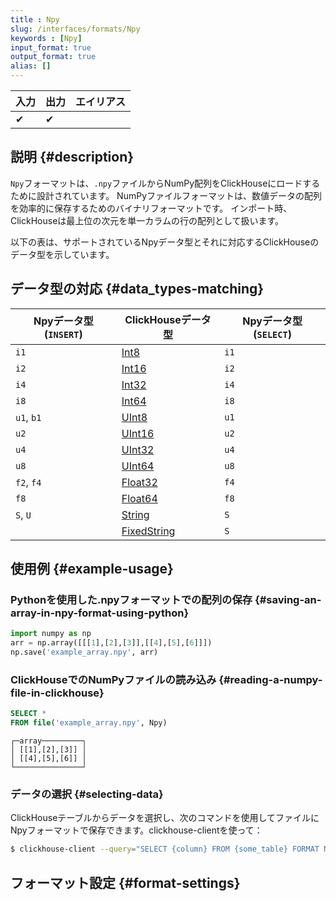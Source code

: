 ```yaml
---
title : Npy
slug: /interfaces/formats/Npy
keywords : [Npy]
input_format: true
output_format: true
alias: []
---
```


| 入力 | 出力 | エイリアス |
|-------|--------|-------|
| ✔     | ✔      |       |

## 説明 {#description}

`Npy`フォーマットは、`.npy`ファイルからNumPy配列をClickHouseにロードするために設計されています。
NumPyファイルフォーマットは、数値データの配列を効率的に保存するためのバイナリフォーマットです。
インポート時、ClickHouseは最上位の次元を単一カラムの行の配列として扱います。

以下の表は、サポートされているNpyデータ型とそれに対応するClickHouseのデータ型を示しています。

## データ型の対応 {#data_types-matching}


| Npyデータ型 (`INSERT`) | ClickHouseデータ型                                            | Npyデータ型 (`SELECT`) |
|--------------------------|-----------------------------------------------------------------|-------------------------|
| `i1`                     | [Int8](/sql-reference/data-types/int-uint.md)           | `i1`                    |
| `i2`                     | [Int16](/sql-reference/data-types/int-uint.md)          | `i2`                    |
| `i4`                     | [Int32](/sql-reference/data-types/int-uint.md)          | `i4`                    |
| `i8`                     | [Int64](/sql-reference/data-types/int-uint.md)          | `i8`                    |
| `u1`, `b1`               | [UInt8](/sql-reference/data-types/int-uint.md)          | `u1`                    |
| `u2`                     | [UInt16](/sql-reference/data-types/int-uint.md)         | `u2`                    |
| `u4`                     | [UInt32](/sql-reference/data-types/int-uint.md)         | `u4`                    |
| `u8`                     | [UInt64](/sql-reference/data-types/int-uint.md)         | `u8`                    |
| `f2`, `f4`               | [Float32](/sql-reference/data-types/float.md)           | `f4`                    |
| `f8`                     | [Float64](/sql-reference/data-types/float.md)           | `f8`                    |
| `S`, `U`                 | [String](/sql-reference/data-types/string.md)           | `S`                     |
|                          | [FixedString](/sql-reference/data-types/fixedstring.md) | `S`                     |

## 使用例 {#example-usage}

### Pythonを使用した.npyフォーマットでの配列の保存 {#saving-an-array-in-npy-format-using-python}

```Python
import numpy as np
arr = np.array([[[1],[2],[3]],[[4],[5],[6]]])
np.save('example_array.npy', arr)
```

### ClickHouseでのNumPyファイルの読み込み {#reading-a-numpy-file-in-clickhouse}

```sql title="クエリ"
SELECT *
FROM file('example_array.npy', Npy)
```

```response title="レスポンス"
┌─array─────────┐
│ [[1],[2],[3]] │
│ [[4],[5],[6]] │
└───────────────┘
```

### データの選択 {#selecting-data}

ClickHouseテーブルからデータを選択し、次のコマンドを使用してファイルにNpyフォーマットで保存できます。clickhouse-clientを使って：

```bash
$ clickhouse-client --query="SELECT {column} FROM {some_table} FORMAT Npy" > {filename.npy}
```

## フォーマット設定 {#format-settings}
